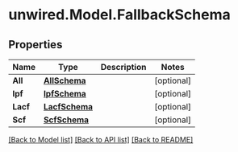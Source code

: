# unwired.Model.FallbackSchema
## Properties

Name | Type | Description | Notes
------------ | ------------- | ------------- | -------------
**All** | [**AllSchema**](AllSchema.md) |  | [optional] 
**Ipf** | [**IpfSchema**](IpfSchema.md) |  | [optional] 
**Lacf** | [**LacfSchema**](LacfSchema.md) |  | [optional] 
**Scf** | [**ScfSchema**](ScfSchema.md) |  | [optional] 

[[Back to Model list]](../README.md#documentation-for-models) [[Back to API list]](../README.md#documentation-for-api-endpoints) [[Back to README]](../README.md)

